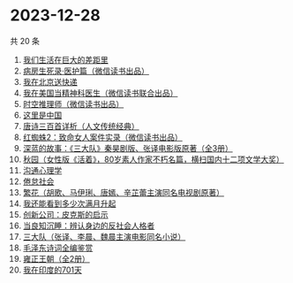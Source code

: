 # 2023-12-28

共 20 条

<!-- BEGIN WEREAD -->
<!-- 最后更新时间 2023-12-28 05:04:02 +0800 -->
1. [我们生活在巨大的差距里](https://weread.qq.com/web/bookDetail/286329405b40f728668c477)
1. [病房生死录·医护篇（微信读书出品）](https://weread.qq.com/web/bookDetail/90d32c20813ab869bg016d5c)
1. [我在北京送快递](https://weread.qq.com/web/bookDetail/51532c40813ab7c0ag019c84)
1. [我在美国当精神科医生（微信读书联合出品）](https://weread.qq.com/web/bookDetail/7c5323a0813ab8671g013d42)
1. [时空推理师（微信读书出品）](https://weread.qq.com/web/bookDetail/96232500813ab8691g0196a1)
1. [这里是中国](https://weread.qq.com/web/bookDetail/084324d07193a89308476c4)
1. [唐诗三百首详析（人文传统经典）](https://weread.qq.com/web/bookDetail/80432090726e0b73804d1ea)
1. [红蜘蛛2：致命女人案件实录（微信读书出品）](https://weread.qq.com/web/bookDetail/5ce32970813ab8683g011612)
1. [深蓝的故事：《三大队》秦昊剧版、张译电影版原著（全3册）](https://weread.qq.com/web/bookDetail/e3f329d0813ab6f9bg018b89)
1. [秋园（女性版《活着》，80岁素人作家不朽名篇，横扫国内十二项文学大奖）](https://weread.qq.com/web/bookDetail/cb732ce071e95cf3cb76260)
1. [沟通心理学](https://weread.qq.com/web/bookDetail/64f327005d00cb64fc4af8a)
1. [倦怠社会](https://weread.qq.com/web/bookDetail/62a32c7071889fee62ad6ac)
1. [繁花（胡歌、马伊琍、唐嫣、辛芷蕾主演同名电视剧原著）](https://weread.qq.com/web/bookDetail/ec8320b072162ea8ec8b401)
1. [我还能看到多少次满月升起](https://weread.qq.com/web/bookDetail/79432840813ab8684g019b84)
1. [创新公司：皮克斯的启示](https://weread.qq.com/web/bookDetail/2ef329605c6d2c2efeeb70d)
1. [当良知沉睡：辨认身边的反社会人格者](https://weread.qq.com/web/bookDetail/be7321a05ddc4bbe7b6b2b2)
1. [三大队（张译、李晨、魏晨主演电影同名小说）](https://weread.qq.com/web/bookDetail/1c2324c0813ab8660g014298)
1. [毛泽东诗词全编鉴赏](https://weread.qq.com/web/bookDetail/6273228071b19871627c43b)
1. [雍正王朝（全2册）](https://weread.qq.com/web/bookDetail/52032a1071c93c3c5200152)
1. [我在印度的701天](https://weread.qq.com/web/bookDetail/da53211071ef0b58da58b79)
<!-- END WEREAD -->